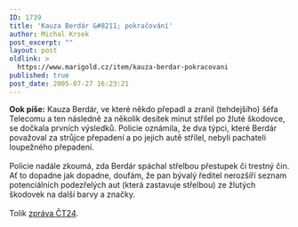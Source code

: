 ```yaml
---
ID: 1739
title: 'Kauza Berdár &#8211; pokračování'
author: Michal Krsek
post_excerpt: ""
layout: post
oldlink: >
  https://www.marigold.cz/item/kauza-berdar-pokracovani
published: true
post_date: 2005-07-27 16:23:21
---
```

<p><b>Ook píše:</b> Kauza Berdár, ve které někdo
přepadl a zranil (tehdejšího) šéfa Telecomu a ten následně za několik
desítek minut střílel po žluté škodovce, se dočkala prvních výsledků.
Policie oznámila, že dva týpci, které Berdár považoval za strůjce
přepadení a po jejich autě střílel, nebyli pachateli loupežného
přepadení.<br />
<br />
Policie nadále zkoumá, zda Berdár spáchal střelbou přestupek či trestný
čin. Ať to dopadne jak dopadne, doufám, že pan bývalý ředitel nerozšíří
seznam potenciálních podezřelých aut (která zastavuje střelbou) ze
žlutých škodovek na další barvy a značky.<br />
<br />
Tolik <a href="http://www.ct24.cz/zdomova/index_view.php?id=132893" >zpráva ČT24</a>.</p>
